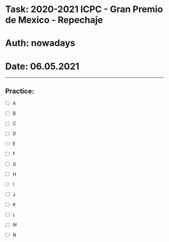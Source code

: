 # Task: 2020-2021 ICPC - Gran Premio de Mexico - Repechaje
# Auth: nowadays 
# Date: 06.05.2021
---
## Practice:

  - [ ] A
  - [ ] B
  - [ ] C
  - [ ] D
  - [ ] E
  - [ ] F
  - [ ] G
  - [ ] H
  - [ ] I
  - [ ] J
  - [ ] K
  - [ ] L
  - [ ] M
  - [ ] N 

